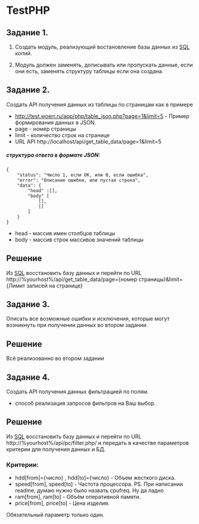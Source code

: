 # TestPHP

## Задание 1.

1. Создать модуль, реализующий востановление базы данных из [SQL](https://github.com/Aleksei-Matveev/TestPHP/SQL) копий.

2. Модуль должен заменять, дописывать или пропускать данные, если они есть, заменять структуру таблицы если она создана.

## Задание 2.
  Создать API получения данных из таблицы по страницам как в примере
- http://test.woerr.ru/app/php/table_json.php?page=1&limit=5 - Пример формирования данных в JSON.
- page - номер страницы
- limit - количество строк на странице
- URL API http://localhost/api/get_table_data/page=1&limit=5

##### структура ответа в формате JSON:
```(json)
{
    "status": "Число 1, если ОК, или 0, если ошибка",
    "error": "Описание ошибки, или пустая строка",
    "data": {
        "head" :[],
        "body" [
            [],
            []
        ]
    }
}
```
- head - массив имен столбцов таблицы
- body - массив строк массивов значений таблицы

## Решение 

Из [SQL](https://github.com/Aleksei-Matveev/TestPHP/tree/main/SQL/task2) восстановить базу данных и перейти по URL http://%yourhost%/api/get_table_data/page={номер страницы}&limit={Лимит записей на странице}


## Задание 3.
  Описать все возможные ошибки и исключения, которые могут возникнуть при получении данных во втором задании.

## Решение
Всё реализованно во втором задании


## Задание 4.
  Создать API получения данных фильтрацией по полям.
- способ реализация запросов фильтров на Ваш выбор.

## Решение 
Из [SQL](https://github.com/Aleksei-Matveev/TestPHP/tree/main/SQL/task4) восстановить базу данных и перейти по URL http://%yourhost%/api/pc/filter.php/
и передать в качестве параметров критерии для получения данных и БД. 
### Критерии:
- hdd[from]={число} , hdd[to]={число} - Объем жесткого диска.
- speed[from], speed[to] - Частота процессора. PS. При написании readme, думаю нужно было назвать cpufreq. Ну да ладно
- ram[from], ram[to] - Объём оперативной памяти.
- price[from], price[to] - Цена изделия.

Обязательный параметр только один. 
